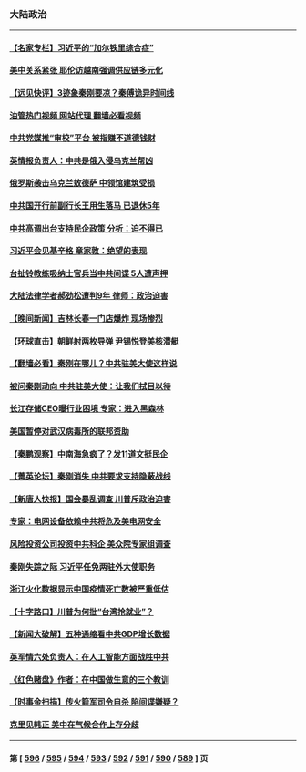 ### 大陆政治
---
#### [【名家专栏】习近平的“加尔铁里综合症”](../../pages/ncid277/n14036868.md?07210445) 
#### [美中关系紧张 耶伦访越南强调供应链多元化](../../pages/ncid277/n14038708.md?07210445) 
#### [【远见快评】3迹象秦刚要凉？秦傅诡异时间线](../../pages/ncid277/n14038625.md?07210445) 
#### [油管热门视频 网站代理 翻墙必看视频](http://138.2.39.72:81/youtube.html?epic-marker?07210445)
#### [中共党媒推“审校”平台 被指赚不道德钱财](../../pages/ncid277/n14038501.md?07210445) 
#### [英情报负责人：中共是俄入侵乌克兰帮凶](../../pages/ncid277/n14038665.md?07210445) 
#### [俄罗斯袭击乌克兰敖德萨 中领馆建筑受损](../../pages/ncid277/n14038610.md?07210445) 
#### [中共国开行前副行长王用生落马 已退休5年](../../pages/ncid277/n14038477.md?07210445) 
#### [中共高调出台支持民企政策 分析：迫不得已](../../pages/ncid277/n14038449.md?07210445) 
#### [习近平会见基辛格 章家敦：绝望的表现](../../pages/ncid277/n14038604.md?07210445) 
#### [台扯铃教练吸纳士官兵当中共间谍 5人遭声押](../../pages/ncid277/n14038197.md?07210445) 
#### [大陆法律学者郝劲松遭判9年 律师：政治迫害](../../pages/ncid277/n14038452.md?07210445) 
#### [【晚间新闻】吉林长春一门店爆炸 现场惨烈](../../pages/ncid277/n14038419.md?07210445) 
#### [【环球直击】朝鲜射两枚导弹 尹锡悦登美核潜艇](../../pages/ncid277/n14037946.md?07210445) 
#### [【翻墙必看】秦刚在哪儿？中共驻美大使这样说](../../pages/ncid277/n14038240.md?07210445) 
#### [被问秦刚动向 中共驻美大使：让我们拭目以待](../../pages/ncid277/n14038081.md?07210445) 
#### [长江存储CEO曝行业困境 专家：进入黑森林](../../pages/ncid277/n14038039.md?07210445) 
#### [美国暂停对武汉病毒所的联邦资助](../../pages/ncid277/n14037988.md?07210445) 
#### [【秦鹏观察】中南海急疯了？发11道文挺民企](../../pages/ncid277/n14038013.md?07210445) 
#### [【菁英论坛】秦刚消失 中共要求支持隐蔽战线](../../pages/ncid277/n14037978.md?07210445) 
#### [【新唐人快报】国会暴乱调查 川普斥政治迫害](../../pages/ncid277/n14037991.md?07210445) 
#### [专家：电网设备依赖中共将危及美电网安全](../../pages/ncid277/n14037969.md?07210445) 
#### [风险投资公司投资中共科企 美众院专家组调查](../../pages/ncid277/n14037907.md?07210445) 
#### [秦刚失踪之际 习近平任免两驻外大使职务](../../pages/ncid277/n14037044.md?07210445) 
#### [浙江火化数据显示中国疫情死亡数被严重低估](../../pages/ncid277/n14037925.md?07210445) 
#### [【十字路口】川普为何批“台湾抢就业”？](../../pages/ncid277/n14037749.md?07210445) 
#### [【新闻大破解】五种通缩看中共GDP增长数据](../../pages/ncid277/n14037746.md?07210445) 
#### [英军情六处负责人：在人工智能方面战胜中共](../../pages/ncid277/n14037838.md?07210445) 
#### [《红色赌盘》作者：在中国做生意的三个教训](../../pages/ncid277/n14037766.md?07210445) 
#### [【时事金扫描】传火箭军司令自杀 陷间谍嫌疑？](../../pages/ncid277/n14037711.md?07210445) 
#### [克里见韩正 美中在气候合作上存分歧](../../pages/ncid277/n14037762.md?07210445) 

---
#### 第 [ [596](./596.md?07210445) / [595](./595.md?07210445) / [594](./594.md?07210445) / [593](./593.md?07210445) / [592](./592.md?07210445) / [591](./591.md?07210445) / [590](./590.md?07210445) / [589](./589.md?07210445) ] 页
